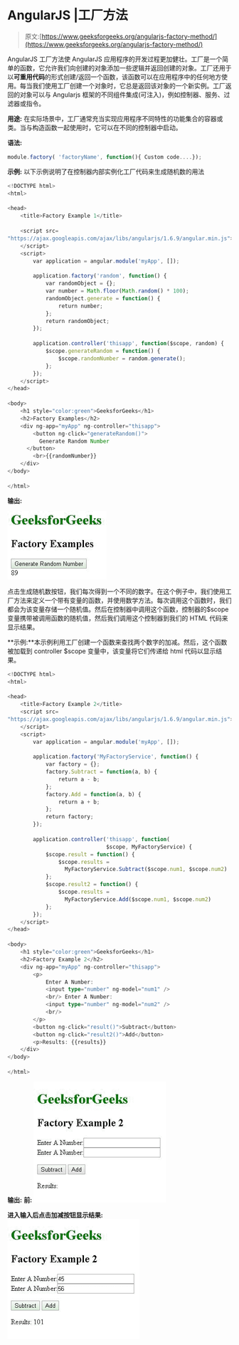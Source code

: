 # AngularJS |工厂方法

> 原文:[https://www.geeksforgeeks.org/angularjs-factory-method/](https://www.geeksforgeeks.org/angularjs-factory-method/)

AngularJS 工厂方法使 AngularJS 应用程序的开发过程更加健壮。工厂是一个简单的函数，它允许我们向创建的对象添加一些逻辑并返回创建的对象。工厂还用于以**可重用代码**的形式创建/返回一个函数，该函数可以在应用程序中的任何地方使用。每当我们使用工厂创建一个对象时，它总是返回该对象的一个新实例。工厂返回的对象可以与 Angularjs 框架的不同组件集成(可注入)，例如控制器、服务、过滤器或指令。

**用途:**
在实际场景中，工厂通常充当实现应用程序不同特性的功能集合的容器或类。当与构造函数一起使用时，它可以在不同的控制器中启动。

**语法:**

```ts
module.factory( 'factoryName', function(){ Custom code....});
```

**示例:**
以下示例说明了在控制器内部实例化工厂代码来生成随机数的用法

```ts
<!DOCTYPE html>
<html>

<head>
    <title>Factory Example 1</title>

    <script src=
"https://ajax.googleapis.com/ajax/libs/angularjs/1.6.9/angular.min.js">
    </script>
    <script>
        var application = angular.module('myApp', []);

        application.factory('random', function() {
            var randomObject = {};
            var number = Math.floor(Math.random() * 100);
            randomObject.generate = function() {
                return number;
            };
            return randomObject;
        });

        application.controller('thisapp', function($scope, random) {
            $scope.generateRandom = function() {
                $scope.randomNumber = random.generate();
            };
        });
    </script>
</head>

<body>
    <h1 style="color:green">GeeksforGeeks</h1>
    <h2>Factory Examples</h2>
    <div ng-app="myApp" ng-controller="thisapp">
        <button ng-click="generateRandom()">
          Generate Random Number
      </button>
        <br>{{randomNumber}}
    </div>
</body>

</html>
```

**输出:**

![](img/0e2f054b436451648b98132ffdb21334.png)

点击生成随机数按钮，我们每次得到一个不同的数字。在这个例子中，我们使用工厂方法来定义一个带有变量的函数，并使用数学方法。每次调用这个函数时，我们都会为该变量存储一个随机值。然后在控制器中调用这个函数，控制器的$scope 变量携带被调用函数的随机值，然后我们调用这个控制器到我们的 HTML 代码来显示结果。

**示例:**本示例利用工厂创建一个函数来查找两个数字的加减。然后，这个函数被加载到 controller $scope 变量中，该变量将它们传递给 html 代码以显示结果。

```ts
<!DOCTYPE html>
<html>

<head>
    <title>Factory Example 2</title>
    <script src=
"https://ajax.googleapis.com/ajax/libs/angularjs/1.6.9/angular.min.js">
    </script>
    <script>
        var application = angular.module('myApp', []);

        application.factory('MyFactoryService', function() {
            var factory = {};
            factory.Subtract = function(a, b) {
                return a - b;
            };
            factory.Add = function(a, b) {
                return a + b;
            };
            return factory;
        });

        application.controller('thisapp', function(
                               $scope, MyFactoryService) {
            $scope.result = function() {
                $scope.results = 
                  MyFactoryService.Subtract($scope.num1, $scope.num2)
            };
            $scope.result2 = function() {
                $scope.results = 
                  MyFactoryService.Add($scope.num1, $scope.num2)
            };
        });
    </script>
</head>

<body>
    <h1 style="color:green">GeeksforGeeks</h1>
    <h2>Factory Example 2</h2>
    <div ng-app="myApp" ng-controller="thisapp">
        <p>
            Enter A Number:
            <input type="number" ng-model="num1" />
            <br/> Enter A Number:
            <input type="number" ng-model="num2" />
            <br/>
        </p>
        <button ng-click="result()">Subtract</button>
        <button ng-click="result2()">Add</button>
        <p>Results: {{results}}
    </div>
</body>

</html>
```

**输出:**
**前:**
![](img/c1aca578fba5e7a3fcfe085fba9998fa.png)

**进入输入后点击加减按钮显示结果:**
![](img/421f8766ac6f9313449f42a1ca722077.png)